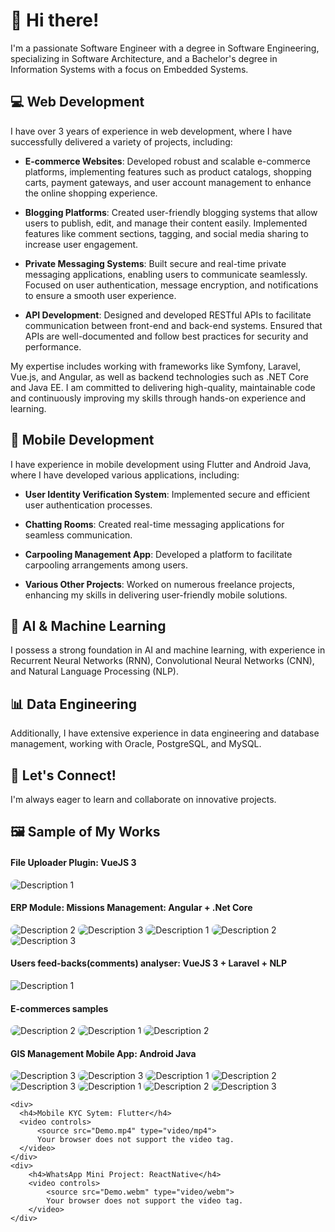 # 👋 Hi there!

I'm a passionate Software Engineer with a degree in Software Engineering, specializing in Software Architecture, and a Bachelor's degree in Information Systems with a focus on Embedded Systems.

## 💻 Web Development
I have over 3 years of experience in web development, where I have successfully delivered a variety of projects, including:

- **E-commerce Websites**: Developed robust and scalable e-commerce platforms, implementing features such as product catalogs, shopping carts, payment gateways, and user account management to enhance the online shopping experience.
  
- **Blogging Platforms**: Created user-friendly blogging systems that allow users to publish, edit, and manage their content easily. Implemented features like comment sections, tagging, and social media sharing to increase user engagement.

- **Private Messaging Systems**: Built secure and real-time private messaging applications, enabling users to communicate seamlessly. Focused on user authentication, message encryption, and notifications to ensure a smooth user experience.

- **API Development**: Designed and developed RESTful APIs to facilitate communication between front-end and back-end systems. Ensured that APIs are well-documented and follow best practices for security and performance.

My expertise includes working with frameworks like Symfony, Laravel, Vue.js, and Angular, as well as backend technologies such as .NET Core and Java EE. I am committed to delivering high-quality, maintainable code and continuously improving my skills through hands-on experience and learning.

## 📱 Mobile Development
I have experience in mobile development using Flutter and Android Java, where I have developed various applications, including:

- **User Identity Verification System**: Implemented secure and efficient user authentication processes.
  
- **Chatting Rooms**: Created real-time messaging applications for seamless communication.
  
- **Carpooling Management App**: Developed a platform to facilitate carpooling arrangements among users.
  
- **Various Other Projects**: Worked on numerous freelance projects, enhancing my skills in delivering user-friendly mobile solutions.

## 🤖 AI & Machine Learning
I possess a strong foundation in AI and machine learning, with experience in Recurrent Neural Networks (RNN), Convolutional Neural Networks (CNN), and Natural Language Processing (NLP).

## 📊 Data Engineering
Additionally, I have extensive experience in data engineering and database management, working with Oracle, PostgreSQL, and MySQL.

## 🌟 Let's Connect!
I'm always eager to learn and collaborate on innovative projects.

## 🖼️ Sample of My Works
<div>
    <div>
      <h4>File Uploader Plugin: VueJS 3</h4>
      <div>
        <img src="Screenshot from 2024-12-06 18-39-04.png" alt="Description 1" style="border-radius: 8px;">
      </div>
    </div>
    <div>
        <h4>ERP Module: Missions Management: Angular + .Net Core</h4>
        <div>
          <img src="Screenshot from 2024-12-06 19-24-42.png" alt="Description 2" style="border-radius: 8px;">
          <img src="Screenshot from 2024-12-06 19-24-51.png" alt="Description 3" style="border-radius: 8px;">
          <img src="Screenshot from 2024-12-06 19-25-11.png" alt="Description 1" style="border-radius: 8px;">
          <img src="Screenshot from 2024-12-06 19-25-21.png" alt="Description 2" style="border-radius: 8px;">
          <img src="Screenshot from 2024-12-06 19-25-41.png" alt="Description 3" style="border-radius: 8px;">
        </div>
    </div>
    <div>
        <h4>Users feed-backs(comments) analyser: VueJS 3 + Laravel + NLP</h4>
        <div>
          <img src="Screenshot from 2024-12-06 19-30-34.png" alt="Description 1" style="order-radius: 8px;">
        </div>
    </div>
    <div>
        <h4>E-commerces samples</h4>
        <div>
          <img src="Screenshot from 2024-12-06 19-30-57.png" alt="Description 2" style="border-radius: 8px;">
          <img src="Screenshot from 2024-12-06 19-31-54.png" alt="Description 1" style="border-radius: 8px;">
          <img src="Screenshot from 2024-12-06 19-32-23.png" alt="Description 2" style="border-radius: 8px;">  
        </div>  
    </div>
    <div>
        <h4>GIS Management Mobile App: Android Java</h4>
        <div>
          <img src="Screenshot_20241206-154233.png" alt="Description 3" style="border-radius: 8px;">
          <img src="Screenshot_20241206-154251.png" alt="Description 3" style="border-radius: 8px;">
          <img src="Screenshot_20241206-154435.png" alt="Description 1" style="border-radius: 8px;">
          <img src="Screenshot_20241206-154518.png" alt="Description 2" style="border-radius: 8px;">
          <img src="Screenshot_20241206-154533.png" alt="Description 3" style="border-radius: 8px;">
          <img src="Screenshot_20241206-154943.png" alt="Description 1" style="border-radius: 8px;">
          <img src="Screenshot_20241206-155015.png" alt="Description 2" style="border-radius: 8px;">
          <img src="Screenshot_20241206-155053.png" alt="Description 3" style="border-radius: 8px;">
        </div>
    </div>

    <div>
      <h4>Mobile KYC Sytem: Flutter</h4>
      <video controls>
          <source src="Demo.mp4" type="video/mp4">
          Your browser does not support the video tag.
      </video>
    </div>
    <div>
        <h4>WhatsApp Mini Project: ReactNative</h4>
        <video controls>
            <source src="Demo.webm" type="video/webm">
            Your browser does not support the video tag.
        </video>
    </div>
</div>

